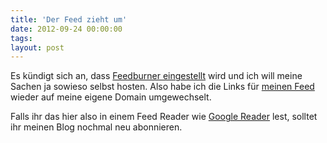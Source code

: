 ```yaml
---
title: 'Der Feed zieht um'
date: 2012-09-24 00:00:00 
tags: 
layout: post
---
```

Es kündigt sich an, dass [Feedburner eingestellt][0] wird und ich will
meine Sachen ja sowieso selbst hosten. Also habe ich die Links für
[meinen Feed][1] wieder auf meine eigene Domain umgewechselt.

Falls ihr das hier also in einem Feed Reader wie [Google Reader][2]
lest, solltet ihr meinen Blog nochmal neu abonnieren.

[0]: http://www.googlewatchblog.de/2012/09/geruecht-google-feedburner-counter/
[1]: /feed
[2]: http://reader.google.com/
